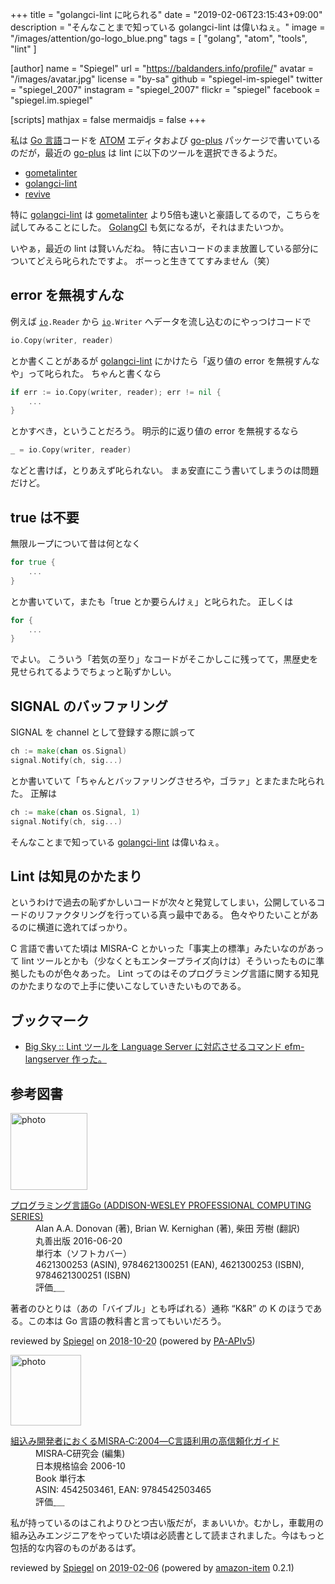 +++
title = "golangci-lint に叱られる"
date = "2019-02-06T23:15:43+09:00"
description = "そんなことまで知っている golangci-lint は偉いねぇ。"
image = "/images/attention/go-logo_blue.png"
tags = [ "golang", "atom", "tools", "lint" ]

[author]
  name      = "Spiegel"
  url       = "https://baldanders.info/profile/"
  avatar    = "/images/avatar.jpg"
  license   = "by-sa"
  github    = "spiegel-im-spiegel"
  twitter   = "spiegel_2007"
  instagram = "spiegel_2007"
  flickr    = "spiegel"
  facebook  = "spiegel.im.spiegel"

[scripts]
  mathjax = false
  mermaidjs = false
+++

私は [Go 言語]コードを [ATOM] エディタおよび [go-plus] パッケージで書いているのだが，最近の [go-plus] は lint に以下のツールを選択できるようだ。

- [gometalinter]
- [golangci-lint]
- [revive]

特に [golangci-lint] は [gometalinter] より5倍も速いと豪語してるので，こちらを試してみることにした。
[GolangCI] も気になるが，それはまたいつか。

いやぁ，最近の lint は賢いんだね。
特に古いコードのまま放置している部分についてどえら叱られたですよ。
ボーっと生きててすみません（笑）

## error を無視すんな

例えば [`io`]`.Reader` から [`io`]`.Writer` へデータを流し込むのにやっつけコードで

```go
io.Copy(writer, reader)
```

とか書くことがあるが [golangci-lint] にかけたら「返り値の error を無視すんなや」って叱られた。
ちゃんと書くなら

```go
if err := io.Copy(writer, reader); err != nil {
    ...
}
```

とかすべき，ということだろう。
明示的に返り値の error を無視するなら

```go
_ = io.Copy(writer, reader)
```

などと書けば，とりあえず叱られない。
まぁ安直にこう書いてしまうのは問題だけど。

## true は不要

無限ループについて昔は何となく

```go
for true {
    ...
}
```

とか書いていて，またも「true とか要らんけぇ」と叱られた。
正しくは

```go
for {
    ...
}
```

でよい。
こういう「若気の至り」なコードがそこかしこに残ってて，黒歴史を見せられてるようでちょっと恥ずかしい。

## SIGNAL のバッファリング

SIGNAL を channel として登録する際に誤って

```go
ch := make(chan os.Signal)
signal.Notify(ch, sig...)
```

とか書いていて「ちゃんとバッファリングさせろや，ゴラァ」とまたまた叱られた。
正解は

```go
ch := make(chan os.Signal, 1)
signal.Notify(ch, sig...)
```

そんなことまで知っている [golangci-lint] は偉いねぇ。

## Lint は知見のかたまり

というわけで過去の恥ずかしいコードが次々と発覚してしまい，公開しているコードのリファクタリングを行っている真っ最中である。
色々やりたいことがあるのに横道に逸れてばっかり。

C 言語で書いてた頃は MISRA-C とかいった「事実上の標準」みたいなのがあって lint ツールとかも（少なくともエンタープライズ向けは）そういったものに準拠したものが色々あった。
Lint ってのはそのプログラミング言語に関する知見のかたまりなので上手に使いこなしていきたいものである。

## ブックマーク

- [Big Sky :: Lint ツールを Language Server に対応させるコマンド efm-langserver 作った。](https://mattn.kaoriya.net/software/lang/go/20190205190203.htm)

[Go 言語]: https://golang.org/ "The Go Programming Language"
[ATOM]: https://atom.io/ "Atom"
[go-plus]: https://atom.io/packages/go-plus
[gometalinter]: https://github.com/alecthomas/gometalinter "alecthomas/gometalinter: Concurrently run Go lint tools and normalise their output"
[golangci-lint]: https://github.com/golangci/golangci-lint "golangci/golangci-lint: Linters Runner for Go. 5x faster than gometalinter. Nice colored output. Can report only new issues. Fewer false-positives. Yaml/toml config."
[GolangCI]: https://golangci.com/ "Automated code review for Go"
[revive]: https://github.com/mgechev/revive "mgechev/revive: 🔥 ~6x faster, stricter, configurable, extensible, and beautiful drop-in replacement for golint."
[`io`]: https://golang.org/pkg/io/ "io - The Go Programming Language"

## 参考図書

<div class="hreview">
  <div class="photo"><a class="item url" href="https://www.amazon.co.jp/dp/4621300253?tag=baldandersinf-22&linkCode=ogi&th=1&psc=1"><img src="https://m.media-amazon.com/images/I/41meaSLNFfL._SL160_.jpg" width="123" alt="photo"></a></div>
  <dl class="fn">
    <dt><a href="https://www.amazon.co.jp/dp/4621300253?tag=baldandersinf-22&linkCode=ogi&th=1&psc=1">プログラミング言語Go (ADDISON-WESLEY PROFESSIONAL COMPUTING SERIES)</a></dt>
    <dd>Alan A.A. Donovan (著), Brian W. Kernighan (著), 柴田 芳樹 (翻訳)</dd>
    <dd>丸善出版 2016-06-20</dd>
    <dd>単行本（ソフトカバー）</dd>
    <dd>4621300253 (ASIN), 9784621300251 (EAN), 4621300253 (ISBN), 9784621300251 (ISBN)</dd>
    <dd>評価<abbr class="rating fa-sm" title="5">&nbsp;<i class="fas fa-star"></i>&nbsp;<i class="fas fa-star"></i>&nbsp;<i class="fas fa-star"></i>&nbsp;<i class="fas fa-star"></i>&nbsp;<i class="fas fa-star"></i></abbr></dd>
  </dl>
  <p class="description">著者のひとりは（あの「バイブル」とも呼ばれる）通称 “K&amp;R” の K のほうである。この本は Go 言語の教科書と言ってもいいだろう。</p>
  <p class="powered-by">reviewed by <a href='#maker' class='reviewer'>Spiegel</a> on <abbr class="dtreviewed" title="2018-10-20">2018-10-20</abbr> (powered by <a href="https://affiliate.amazon.co.jp/assoc_credentials/home">PA-APIv5</a>)</p>
</div>

<div class="hreview">
  <div class="photo"><a class="item url" href="https://www.amazon.co.jp/%E7%B5%84%E8%BE%BC%E3%81%BF%E9%96%8B%E7%99%BA%E8%80%85%E3%81%AB%E3%81%8A%E3%81%8F%E3%82%8BMISRA%E2%80%90C-2004%E2%80%95C%E8%A8%80%E8%AA%9E%E5%88%A9%E7%94%A8%E3%81%AE%E9%AB%98%E4%BF%A1%E9%A0%BC%E5%8C%96%E3%82%AC%E3%82%A4%E3%83%89-MISRA%E2%80%90C%E7%A0%94%E7%A9%B6%E4%BC%9A/dp/4542503461?SubscriptionId=AKIAJYVUJ3DMTLAECTHA&tag=baldandersinf-22&linkCode=xm2&camp=2025&creative=165953&creativeASIN=4542503461"><img src="https://images-fe.ssl-images-amazon.com/images/I/51CAFNAdZPL._SL160_.jpg" width="113" alt="photo"></a></div>
  <dl class="fn">
    <dt><a href="https://www.amazon.co.jp/%E7%B5%84%E8%BE%BC%E3%81%BF%E9%96%8B%E7%99%BA%E8%80%85%E3%81%AB%E3%81%8A%E3%81%8F%E3%82%8BMISRA%E2%80%90C-2004%E2%80%95C%E8%A8%80%E8%AA%9E%E5%88%A9%E7%94%A8%E3%81%AE%E9%AB%98%E4%BF%A1%E9%A0%BC%E5%8C%96%E3%82%AC%E3%82%A4%E3%83%89-MISRA%E2%80%90C%E7%A0%94%E7%A9%B6%E4%BC%9A/dp/4542503461?SubscriptionId=AKIAJYVUJ3DMTLAECTHA&tag=baldandersinf-22&linkCode=xm2&camp=2025&creative=165953&creativeASIN=4542503461">組込み開発者におくるMISRA‐C:2004―C言語利用の高信頼化ガイド</a></dt>
	<dd>MISRA‐C研究会 (編集)</dd>
    <dd>日本規格協会 2006-10</dd>
    <dd>Book 単行本</dd>
    <dd>ASIN: 4542503461, EAN: 9784542503465</dd>
    <dd>評価<abbr class="rating fa-sm" title="4">&nbsp;<i class="fas fa-star"></i>&nbsp;<i class="fas fa-star"></i>&nbsp;<i class="fas fa-star"></i>&nbsp;<i class="fas fa-star"></i>&nbsp;<i class="far fa-star"></i></abbr></dd>
  </dl>
  <p class="description">私が持っているのはこれよりひとつ古い版だが，まぁいいか。むかし，車載用の組み込みエンジニアをやっていた頃は必読書として読まされました。今はもっと包括的な内容のものがあるはず。</p>
  <p class="powered-by" >reviewed by <a href='#maker' class='reviewer'>Spiegel</a> on <abbr class="dtreviewed" title="2019-02-06">2019-02-06</abbr> (powered by <a href="https://github.com/spiegel-im-spiegel/amazon-item" >amazon-item</a> 0.2.1)</p>
</div>
